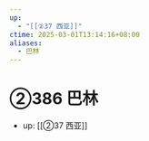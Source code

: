 ```yaml
---
up:
  - "[[②37 西亚]]"
ctime: 2025-03-01T13:14:16+08:00
aliases:
  - 巴林
---
```


# ②386 巴林

- up: [[②37 西亚]]

